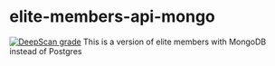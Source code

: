 # elite-members-api-mongo
[![DeepScan grade](https://deepscan.io/api/teams/6051/projects/7944/branches/88513/badge/grade.svg)](https://deepscan.io/dashboard#view=project&tid=6051&pid=7944&bid=88513)
This is a version of elite members with MongoDB instead of Postgres

